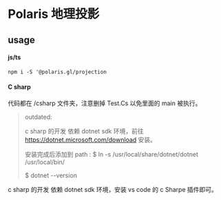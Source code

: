 # Polaris 地理投影

## usage

#### js/ts

`npm i -S '@polaris.gl/projection`

#### C sharp

代码都在 /csharp 文件夹，注意删掉 Test.Cs 以免里面的 main 被执行。

> outdated:
>
> c sharp 的开发 依赖 dotnet sdk 环境，前往 https://dotnet.microsoft.com/download 安装。
>
> 安装完成后添加到 path : $ ln -s /usr/local/share/dotnet/dotnet /usr/local/bin/
>
> $ dotnet --version

c sharp 的开发 依赖 dotnet sdk 环境，安装 vs code 的 c Sharpe 插件即可。
